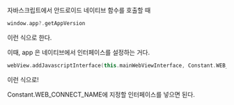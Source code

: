 자바스크립트에서 안드로이드 네이티브 함수를 호출할 때

```kotlin
window.app?.getAppVersion
```

이런 식으로 한다.

이때, app 은 네이티브에서 인터페이스를 설정하는 거다.

```kotlin
webView.addJavascriptInterface(this.mainWebViewInterface, Constant.WEB_CONNECT_NAME)
```

이런 식으로! 

Constant.WEB_CONNECT_NAME에 지정할 인터페이스를 넣으면 된다.
